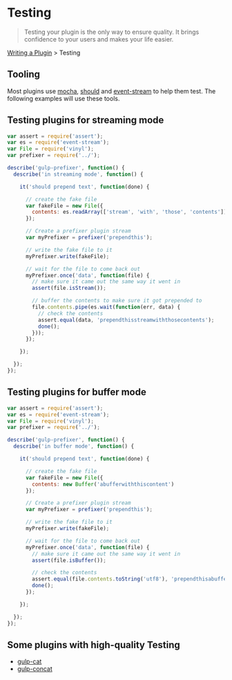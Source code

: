 # Testing

> Testing your plugin is the only way to ensure quality. It brings confidence to your users and makes your life easier.

[Writing a Plugin](README.md) > Testing


## Tooling

Most plugins use [mocha](https://github.com/mochajs/mocha), [should](https://github.com/shouldjs/should.js) and [event-stream](https://github.com/dominictarr/event-stream) to help them test. The following examples will use these tools.


## Testing plugins for streaming mode

```js
var assert = require('assert');
var es = require('event-stream');
var File = require('vinyl');
var prefixer = require('../');

describe('gulp-prefixer', function() {
  describe('in streaming mode', function() {

    it('should prepend text', function(done) {

      // create the fake file
      var fakeFile = new File({
        contents: es.readArray(['stream', 'with', 'those', 'contents'])
      });

      // Create a prefixer plugin stream
      var myPrefixer = prefixer('prependthis');

      // write the fake file to it
      myPrefixer.write(fakeFile);

      // wait for the file to come back out
      myPrefixer.once('data', function(file) {
        // make sure it came out the same way it went in
        assert(file.isStream());

        // buffer the contents to make sure it got prepended to
        file.contents.pipe(es.wait(function(err, data) {
          // check the contents
          assert.equal(data, 'prependthisstreamwiththosecontents');
          done();
        }));
      });

    });

  });
});
```


## Testing plugins for buffer mode

```js
var assert = require('assert');
var es = require('event-stream');
var File = require('vinyl');
var prefixer = require('../');

describe('gulp-prefixer', function() {
  describe('in buffer mode', function() {

    it('should prepend text', function(done) {

      // create the fake file
      var fakeFile = new File({
        contents: new Buffer('abufferwiththiscontent')
      });

      // Create a prefixer plugin stream
      var myPrefixer = prefixer('prependthis');

      // write the fake file to it
      myPrefixer.write(fakeFile);

      // wait for the file to come back out
      myPrefixer.once('data', function(file) {
        // make sure it came out the same way it went in
        assert(file.isBuffer());

        // check the contents
        assert.equal(file.contents.toString('utf8'), 'prependthisabufferwiththiscontent');
        done();
      });

    });

  });
});
```


## Some plugins with high-quality Testing

* [gulp-cat](https://github.com/ben-eb/gulp-cat/blob/master/test.js)
* [gulp-concat](https://github.com/contra/gulp-concat/blob/master/test/main.js)
